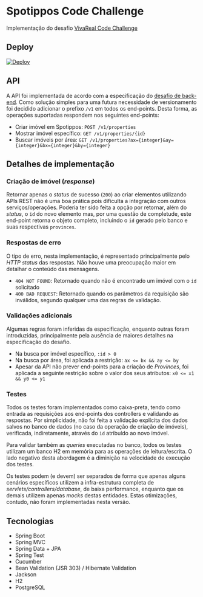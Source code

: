 # Spotippos Code Challenge

Implementação do desafio [VivaReal Code Challenge](https://github.com/VivaReal/code-challenge)

## Deploy

[![Deploy](https://www.herokucdn.com/deploy/button.svg)](https://heroku.com/deploy)

## API

A API foi implementada de acordo com a especificação do [desafio de back-end](https://github.com/VivaReal/code-challenge/blob/master/backend.md). Como solução simples para uma futura necessidade de versionamento foi decidido adicionar o prefixo `/v1` em todos os end-points. Desta forma, as operações suportadas respondem nos seguintes end-points:

* Criar imóvel em Spotippos: `POST /v1/properties`
* Mostrar imóvel específico: `GET /v1/properties/{id}`
* Buscar imóveis por área: `GET /v1/properties?ax={integer}&ay={integer}&bx={integer}&by={integer}`

## Detalhes de implementação

### Criação de imóvel (_response_)

Retornar apenas o _status_ de sucesso (`200`) ao criar elementos utilizando APIs REST não é uma boa prática pois dificulta a integração com outros serviços/operações. Poderia ter sido feita a opção por retornar, além do _status_, o `id` do novo elemento mas, por uma questão de completude, este end-point retorna o objeto completo, incluindo o `id` gerado pelo banco e suas respectivas `provinces`.

### Respostas de erro

O tipo de erro, nesta implementação, é representado principalmente pelo _HTTP status_ das respostas. Não houve uma preocupação maior em detalhar o conteúdo das mensagens.

* `404 NOT FOUND`: Retornado quando não é encontrado um imóvel com o `id` solicitado
* `400 BAD REQUEST`: Retornado quando os parâmetros da requisição são inválidos, segundo qualquer uma das regras de validação.

### Validações adicionais

Algumas regras foram inferidas da especificação, enquanto outras foram introduzidas, principalmente pela ausência de maiores detalhes na especificação do desafio.

* Na busca por imóvel específico, `:id > 0`
* Na busca por área, foi aplicada a restrição: `ax <= bx && ay <= by`
* Apesar da API não prever end-points para a criação de _Provinces_, foi aplicada a seguinte restrição sobre o valor dos seus atributos: `x0 <= x1 && y0 <= y1`

### Testes

Todos os testes foram implementados como caixa-preta, tendo como entrada as requisições aos end-points dos controllers e validando as respostas. Por simplicidade, não foi feita a validação explícita dos dados salvos no banco de dados (no caso da operação de criação de imóveis), verificada, indiretamente, através do `id` atribuído ao novo imóvel.

Para validar também as _queries_ executadas no banco, todos os testes utilizam um banco H2 em memória para as operações de leitura/escrita. O lado negativo desta abordagem é a diminição na velocidade de execução dos testes.

Os testes podem (e devem) ser separados de forma que apenas alguns cenários específicos utilizem a infra-estrutura completa de _servlets/controllers/database_, de baixa performance, enquanto que os demais utilizem apenas _mocks_ destas entidades. Estas otimizações, contudo, não foram implementadas nesta versão.

## Tecnologias

* Spring Boot
* Spring MVC
* Spring Data + JPA
* Spring Test
* Cucumber
* Bean Validation (JSR 303) / Hibernate Validation
* Jackson
* H2
* PostgreSQL
